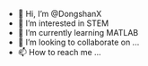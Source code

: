 - 👋 Hi, I’m @DongshanX
- 👀 I’m interested in STEM
- 🌱 I’m currently learning MATLAB
- 💞️ I’m looking to collaborate on ...
- 📫 How to reach me ...

<!---
DongshanX/DongshanX is a ✨ special ✨ repository because its `README.md` (this file) appears on your GitHub profile.
You can click the Preview link to take a look at your changes.
--->
